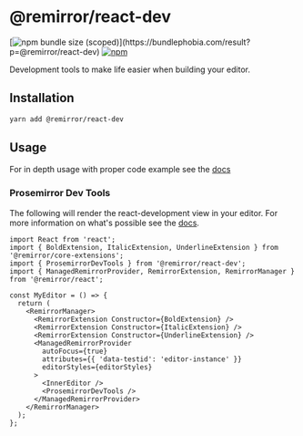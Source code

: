 # @remirror/react-dev

[![npm bundle size (scoped)](https://img.shields.io/bundlephobia/minzip/@remirror/react-dev.svg?)](https://bundlephobia.com/result?p=@remirror/react-dev)
[![npm](https://img.shields.io/npm/dm/@remirror/react-dev.svg?&logo=npm)](https://www.npmjs.com/package/@remirror/react-dev)

Development tools to make life easier when building your editor.

## Installation

```bash
yarn add @remirror/react-dev
```

## Usage

For in depth usage with proper code example see the [docs](https://docs.remirror.org)

### Prosemirror Dev Tools

The following will render the react-development view in your editor. For more information on what's
possible see the [docs][prosemirror-react-dev-tools].

```tsx
import React from 'react';
import { BoldExtension, ItalicExtension, UnderlineExtension } from '@remirror/core-extensions';
import { ProsemirrorDevTools } from '@remirror/react-dev';
import { ManagedRemirrorProvider, RemirrorExtension, RemirrorManager } from '@remirror/react';

const MyEditor = () => {
  return (
    <RemirrorManager>
      <RemirrorExtension Constructor={BoldExtension} />
      <RemirrorExtension Constructor={ItalicExtension} />
      <RemirrorExtension Constructor={UnderlineExtension} />
      <ManagedRemirrorProvider
        autoFocus={true}
        attributes={{ 'data-testid': 'editor-instance' }}
        editorStyles={editorStyles}
      >
        <InnerEditor />
        <ProsemirrorDevTools />
      </ManagedRemirrorProvider>
    </RemirrorManager>
  );
};
```

[prosemirror-react-dev-tools]: https://github.com/d4rkr00t/prosemirror-react-dev-tools
